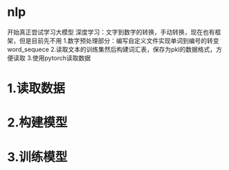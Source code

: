 # nlp
开始真正尝试学习大模型
深度学习：文字到数字的转换，手动转换，现在也有框架，但是目前先不用
1.数字预处理部分：编写自定义文件实现单词到编号的转变word_sequece
2.读取文本的训练集然后构建词汇表，保存为pkl的数据格式，方便读取
3.使用pytorch读取数据
# 1.读取数据
# 2.构建模型
# 3.训练模型